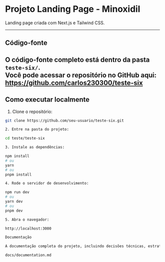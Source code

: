 # Projeto Landing Page - Minoxidil

Landing page criada com Next.js e Tailwind CSS.

---

## Código-fonte

O código-fonte completo está dentro da pasta `teste-six/`.  
Você pode acessar o repositório no GitHub aqui:  
https://github.com/carlos230300/teste-six
---

## Como executar localmente

1. Clone o repositório:

```bash
git clone https://github.com/seu-usuario/teste-six.git

2. Entre na pasta do projeto:

cd teste/teste-six

3. Instale as dependências:

npm install
# ou
yarn
# ou
pnpm install

4. Rode o servidor de desenvolvimento:

npm run dev
# ou
yarn dev
# ou
pnpm dev

5. Abra o navegador:

http://localhost:3000

Documentação

A documentação completa do projeto, incluindo decisões técnicas, estratégias de otimização e métricas do Lighthouse, está em:

docs/documentation.md
